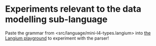 # Experiments relevant to the data modelling sub-language

Paste the grammar from <src/language/mini-l4-types.langium> into [the Langium playground](https://langium.org/playground/) to experiment with the parser!
